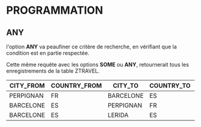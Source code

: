 # **PROGRAMMATION**

## **ANY**

l'option **ANY** va peaufiner ce critère de recherche, en vérifiant que la condition est en partie respectée.

Cette même requête avec les options **SOME** ou **ANY**, retournerait tous les enregistrements de la table ZTRAVEL.

| **CITY_FROM** | **COUNTRY_FROM** | **CITY_TO** | **COUNTRY_TO** | **KMS** |
| ------------- | ---------------- | ----------- | -------------- | ------- |
| PERPIGNAN     | FR               | BARCELONE   | ES             | 195     |
| BARCELONE     | ES               | PERPIGNAN   | FR             | 194     |
| BARCELONE     | ES               | LERIDA      | ES             | 170     |

